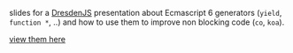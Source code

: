 slides for a [DresdenJS](http://dresdenjs.io/) presentation about Ecmascript 6
generators (`yield`, `function *`, ..)  and how to use them to improve non
blocking code (`co`, `koa`).

[view them here](http://hoeck.github.io/dresdenjs-generators)
